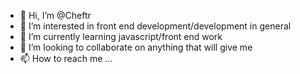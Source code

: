 - 👋 Hi, I’m @Cheftr
- 👀 I’m interested in front end development/development in general
- 🌱 I’m currently learning javascript/front end work
- 💞️ I’m looking to collaborate on anything that will give me 
- 📫 How to reach me ...

<!---
Cheftr/Cheftr is a ✨ special ✨ repository because its `README.md` (this file) appears on your GitHub profile.
You can click the Preview link to take a look at your changes.
--->

